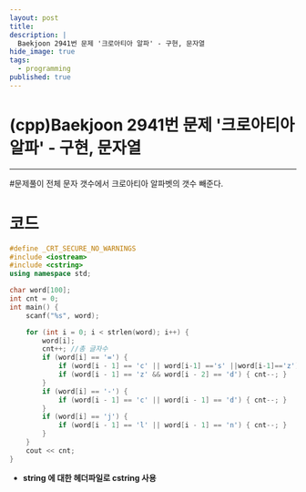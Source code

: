 ```yaml
---
layout: post
title: 
description: |
  Baekjoon 2941번 문제 '크로아티아 알파' - 구현, 문자열
hide_image: true
tags:
  - programming
published: true
---
```


# (cpp)Baekjoon 2941번 문제 '크로아티아 알파' - 구현, 문자열
* * *

#문제풀이
전체 문자 갯수에서 크로아티아 알파벳의 갯수 빼준다. 
# 코드
```cpp
#define _CRT_SECURE_NO_WARNINGS
#include <iostream>
#include <cstring>
using namespace std;

char word[100];
int cnt = 0;
int main() {
	scanf("%s", word);

	for (int i = 0; i < strlen(word); i++) {
		word[i];
		cnt++; //총 글자수
		if (word[i] == '=') {
			if (word[i - 1] == 'c' || word[i-1] =='s' ||word[i-1]=='z') { cnt--; }
			if (word[i - 1] == 'z' && word[i - 2] == 'd') { cnt--; }
		}
		if (word[i] == '-') {
			if (word[i - 1] == 'c' || word[i - 1] == 'd') { cnt--; }
		}
		if (word[i] == 'j') {
			if (word[i - 1] == 'l' || word[i - 1] == 'n') { cnt--; }
		}
	}
	cout << cnt;
}
```
* **string 에 대한 헤더파일로 cstring 사용**
